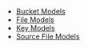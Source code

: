 - [Bucket Models](/aiob2/bucket/models.py)
- [File Models](/aiob2/file/models.py)
- [Key Models](/aiob2/key/models.py)
- [Source File Models](/aiob2/source_file/models.py)